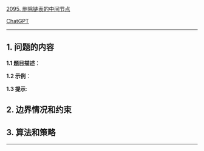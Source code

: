 [2095. 删除链表的中间节点](https://leetcode.cn/problems/delete-the-middle-node-of-a-linked-list)

[ChatGPT](chat.openai.com)

---

## 1. 问题的内容
**1.1 题目描述**：

**1.2 示例**：

**1.3 提示**:

## 2. 边界情况和约束


## 3. 算法和策略

---

